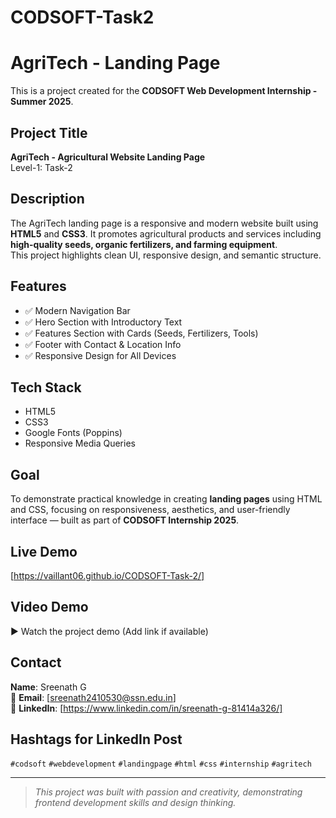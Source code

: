 # CODSOFT-Task2

# AgriTech - Landing Page

This is a project created for the **CODSOFT Web Development Internship - Summer 2025**.

## Project Title
**AgriTech - Agricultural Website Landing Page**  
Level-1: Task-2

## Description
The AgriTech landing page is a responsive and modern website built using **HTML5** and **CSS3**. It promotes agricultural products and services including **high-quality seeds, organic fertilizers, and farming equipment**.  
This project highlights clean UI, responsive design, and semantic structure.

## Features
- ✅ Modern Navigation Bar
- ✅ Hero Section with Introductory Text
- ✅ Features Section with Cards (Seeds, Fertilizers, Tools)
- ✅ Footer with Contact & Location Info
- ✅ Responsive Design for All Devices

## Tech Stack
- HTML5  
- CSS3  
- Google Fonts (Poppins)  
- Responsive Media Queries

## Goal
To demonstrate practical knowledge in creating **landing pages** using HTML and CSS, focusing on responsiveness, aesthetics, and user-friendly interface — built as part of **CODSOFT Internship 2025**.

## Live Demo
[https://vaillant06.github.io/CODSOFT-Task-2/]

## Video Demo
▶ Watch the project demo (Add link if available)

## Contact
**Name**: Sreenath G  
📧 **Email**: [sreenath2410530@ssn.edu.in]  
🔗 **LinkedIn**: [https://www.linkedin.com/in/sreenath-g-81414a326/]

## Hashtags for LinkedIn Post
`#codsoft` `#webdevelopment` `#landingpage` `#html` `#css` `#internship` `#agritech`

---

> *This project was built with passion and creativity, demonstrating frontend development skills and design thinking.*
